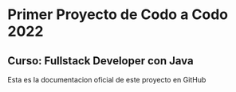 # Primer Proyecto de Codo a Codo 2022
## Curso: Fullstack Developer con Java

Esta es la documentacion oficial de este proyecto en GitHub